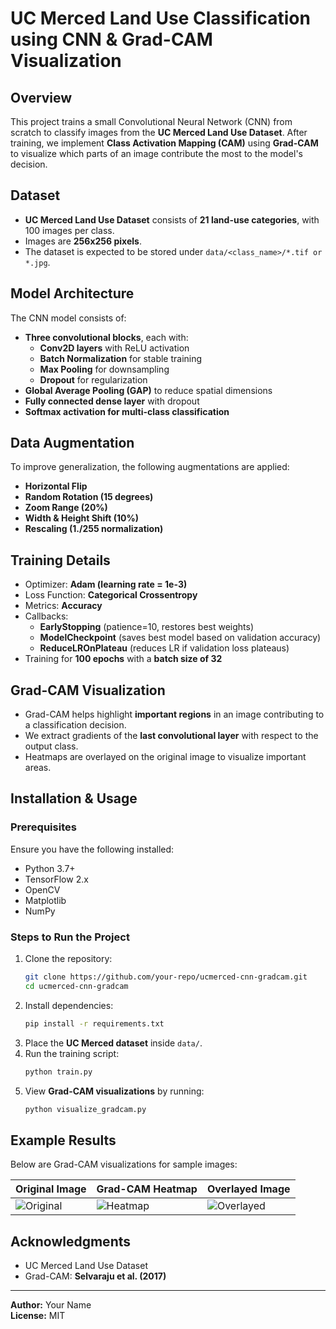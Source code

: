 # UC Merced Land Use Classification using CNN & Grad-CAM Visualization

## Overview
This project trains a small Convolutional Neural Network (CNN) from scratch to classify images from the **UC Merced Land Use Dataset**. After training, we implement **Class Activation Mapping (CAM)** using **Grad-CAM** to visualize which parts of an image contribute the most to the model's decision.

## Dataset
- **UC Merced Land Use Dataset** consists of **21 land-use categories**, with 100 images per class.
- Images are **256x256 pixels**.
- The dataset is expected to be stored under `data/<class_name>/*.tif or *.jpg`.

## Model Architecture
The CNN model consists of:
- **Three convolutional blocks**, each with:
  - **Conv2D layers** with ReLU activation
  - **Batch Normalization** for stable training
  - **Max Pooling** for downsampling
  - **Dropout** for regularization
- **Global Average Pooling (GAP)** to reduce spatial dimensions
- **Fully connected dense layer** with dropout
- **Softmax activation for multi-class classification**

## Data Augmentation
To improve generalization, the following augmentations are applied:
- **Horizontal Flip**
- **Random Rotation (15 degrees)**
- **Zoom Range (20%)**
- **Width & Height Shift (10%)**
- **Rescaling (1./255 normalization)**

## Training Details
- Optimizer: **Adam (learning rate = 1e-3)**
- Loss Function: **Categorical Crossentropy**
- Metrics: **Accuracy**
- Callbacks:
  - **EarlyStopping** (patience=10, restores best weights)
  - **ModelCheckpoint** (saves best model based on validation accuracy)
  - **ReduceLROnPlateau** (reduces LR if validation loss plateaus)
- Training for **100 epochs** with a **batch size of 32**

## Grad-CAM Visualization
- Grad-CAM helps highlight **important regions** in an image contributing to a classification decision.
- We extract gradients of the **last convolutional layer** with respect to the output class.
- Heatmaps are overlayed on the original image to visualize important areas.

## Installation & Usage
### Prerequisites
Ensure you have the following installed:
- Python 3.7+
- TensorFlow 2.x
- OpenCV
- Matplotlib
- NumPy

### Steps to Run the Project
1. Clone the repository:
   ```bash
   git clone https://github.com/your-repo/ucmerced-cnn-gradcam.git
   cd ucmerced-cnn-gradcam
   ```
2. Install dependencies:
   ```bash
   pip install -r requirements.txt
   ```
3. Place the **UC Merced dataset** inside `data/`.
4. Run the training script:
   ```bash
   python train.py
   ```
5. View **Grad-CAM visualizations** by running:
   ```bash
   python visualize_gradcam.py
   ```

## Example Results
Below are Grad-CAM visualizations for sample images:

| Original Image | Grad-CAM Heatmap | Overlayed Image |
|---------------|-----------------|-----------------|
| ![Original](sample_original.jpg) | ![Heatmap](sample_heatmap.jpg) | ![Overlayed](sample_overlay.jpg) |

## Acknowledgments
- UC Merced Land Use Dataset
- Grad-CAM: **Selvaraju et al. (2017)**

---
**Author:** Your Name  
**License:** MIT  


